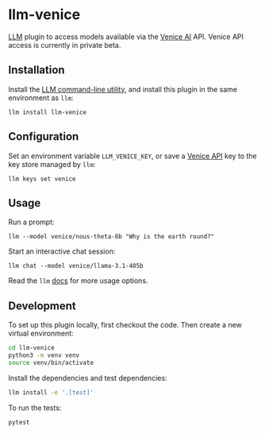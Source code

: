 # llm-venice

[LLM](https://llm.datasette.io/) plugin to access models available via the [Venice AI](https://venice.ai/) API.
Venice API access is currently in private beta.


## Installation

Install the [LLM command-line utility](https://llm.datasette.io/en/stable/setup.html), and install this plugin in the same environment as `llm`:

`llm install llm-venice`


## Configuration

Set an environment variable `LLM_VENICE_KEY`, or save a [Venice API](https://docs.venice.ai/) key to the key store managed by `llm`:

`llm keys set venice`


## Usage

Run a prompt:

`llm --model venice/nous-theta-8b "Why is the earth round?"`

Start an interactive chat session:

`llm chat --model venice/llama-3.1-405b`

Read the `llm` [docs](https://llm.datasette.io/en/stable/usage.html) for more usage options.


## Development

To set up this plugin locally, first checkout the code. Then create a new virtual environment:

```bash
cd llm-venice
python3 -m venv venv
source venv/bin/activate
```

Install the dependencies and test dependencies:

```bash
llm install -e '.[test]'
```

To run the tests:
```bash
pytest
```
